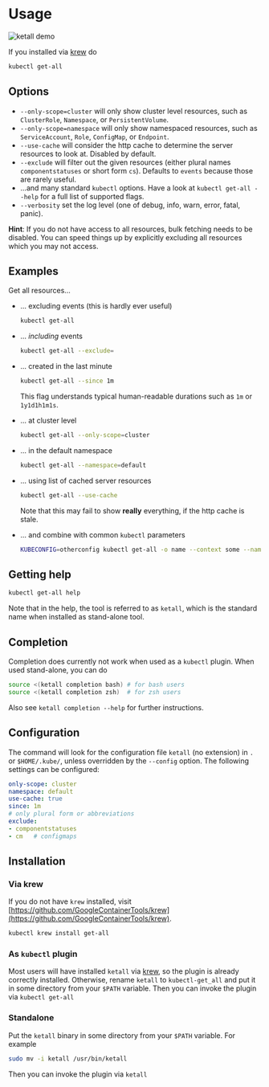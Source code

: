 <!-- DO NOT MOVE THIS FILE, BECAUSE IT NEEDS A PERMANENT ADDRESS -->

# Usage
![ketall demo](demo.gif "ketall demo")

If you installed via [krew](https://github.com/GoogleContainerTools/krew) do
```bash
kubectl get-all
```

## Options

- `--only-scope=cluster` will only show cluster level resources, such as `ClusterRole`, `Namespace`, or `PersistentVolume`.
- `--only-scope=namespace` will only show namespaced resources, such as `ServiceAccount`, `Role`, `ConfigMap`, or `Endpoint`.
- `--use-cache` will consider the http cache to determine the server resources to look at. Disabled by default.
- `--exclude` will filter out the given resources (either plural names `componentstatuses` or short form `cs`). Defaults to `events` because those are rarely useful.
- ...and many standard `kubectl` options. Have a look at `kubectl get-all --help` for a full list of supported flags.
- `--verbosity` set the log level (one of debug, info, warn, error, fatal, panic).

**Hint**: If you do not have access to all resources, bulk fetching needs to be disabled. You can speed things up by explicitly excluding all resources which you may not access.

## Examples
Get all resources...
- ... excluding events (this is hardly ever useful)
  ```bash
  kubectl get-all
  ```

- ... _including_ events
  ```bash
  kubectl get-all --exclude=
  ```

- ... created in the last minute
  ```bash
  kubectl get-all --since 1m
  ```
  This flag understands typical human-readable durations such as `1m` or `1y1d1h1m1s`.

- ... at cluster level
  ```bash
  kubectl get-all --only-scope=cluster
  ```

- ... in the default namespace
  ```bash
  kubectl get-all --namespace=default
  ```

- ... using list of cached server resources
  ```bash
  kubectl get-all --use-cache
  ```
  Note that this may fail to show __really__ everything, if the http cache is stale.

- ... and combine with common `kubectl` parameters
  ```bash
  KUBECONFIG=otherconfig kubectl get-all -o name --context some --namespace kube-system
  ```

## Getting help
```bash
kubectl get-all help
```
Note that in the help, the tool is referred to as `ketall`, which is the standard name when installed as stand-alone tool.

## Completion
Completion does currently not work when used as a `kubectl` plugin. When used stand-alone, you can do
```bash
source <(ketall completion bash) # for bash users
source <(ketall completion zsh)  # for zsh users
```
Also see `ketall completion --help` for further instructions.

## Configuration
The command will look for the configuration file `ketall` (no extension) in `.` or `$HOME/.kube/`, unless overridden by the `--config` option.
The following settings can be configured:
```yaml
only-scope: cluster
namespace: default
use-cache: true
since: 1m
# only plural form or abbreviations
exclude:
- componentstatuses
- cm   # configmaps
```

## Installation

### Via krew
If you do not have `krew` installed, visit [https://github.com/GoogleContainerTools/krew](https://github.com/GoogleContainerTools/krew).
```bash
kubectl krew install get-all
```

### As `kubectl` plugin
Most users will have installed `ketall` via [krew](https://github.com/GoogleContainerTools/krew),
so the plugin is already correctly installed.
Otherwise, rename `ketall` to `kubectl-get_all` and put it in some directory from your `$PATH` variable.
Then you can invoke the plugin via `kubectl get-all`

### Standalone
Put the `ketall` binary in some directory from your `$PATH` variable. For example
```bash
sudo mv -i ketall /usr/bin/ketall
```
Then you can invoke the plugin via `ketall`
